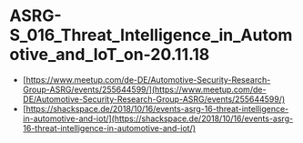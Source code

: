 # ASRG-S\_016\_Threat\_Intelligence\_in\_Automotive\_and\_IoT\_on-20.11.18

* [https://www.meetup.com/de-DE/Automotive-Security-Research-Group-ASRG/events/255644599/](https://www.meetup.com/de-DE/Automotive-Security-Research-Group-ASRG/events/255644599/)
* [https://shackspace.de/2018/10/16/events-asrg-16-threat-intelligence-in-automotive-and-iot/](https://shackspace.de/2018/10/16/events-asrg-16-threat-intelligence-in-automotive-and-iot/)

